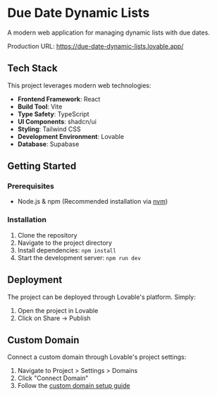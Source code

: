 # Due Date Dynamic Lists

A modern web application for managing dynamic lists with due dates.

Production URL: https://due-date-dynamic-lists.lovable.app/

## Tech Stack

This project leverages modern web technologies:

- **Frontend Framework**: React
- **Build Tool**: Vite
- **Type Safety**: TypeScript
- **UI Components**: shadcn/ui
- **Styling**: Tailwind CSS
- **Development Environment**: Lovable
- **Database**: Supabase


## Getting Started

### Prerequisites
- Node.js & npm (Recommended installation via [nvm](https://github.com/nvm-sh/nvm#installing-and-updating))

### Installation

1. Clone the repository
2. Navigate to the project directory
3. Install dependencies: `npm install`
4. Start the development server: `npm run dev`

## Deployment

The project can be deployed through Lovable's platform. Simply:
1. Open the project in Lovable
2. Click on Share -> Publish

## Custom Domain

Connect a custom domain through Lovable's project settings:
1. Navigate to Project > Settings > Domains
2. Click "Connect Domain"
3. Follow the [custom domain setup guide](https://docs.lovable.dev/tips-tricks/custom-domain#step-by-step-guide)
